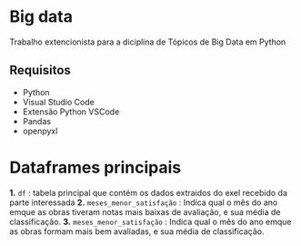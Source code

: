 # Big data

<p>Trabalho extencionista para a diciplina de Tópicos de Big Data em Python</p>

## Requisitos 



- Python
- Visual Studio Code
- Extensão Python VSCode
- Pandas
- openpyxl

# Dataframes principais


**1.** `df` : tabela principal que contém os dados extraidos do exel recebido da parte interessada 
**2.** `meses_menor_satisfação` : Indica qual o mês do ano emque as obras tiveram notas mais baixas de avaliação, e sua média de classificação.
**3.** `meses_menor_satisfação` : Indica qual o mês do ano emque as obras formam mais bem avaliadas, e sua média de classificação. 